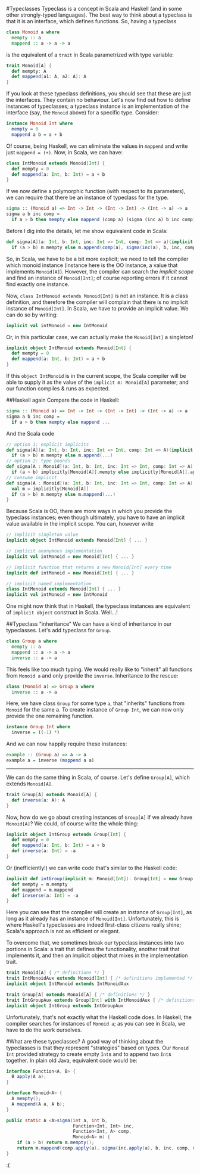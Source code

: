 #Typeclasses
Typeclass is a concept in Scala and Haskell (and in some other strongly-typed languages). The best way
to think about a typeclass is that it is an interface, which defines functions. So, having a typeclass

```haskell
class Monoid a where
  mempty :: a
  mappend :: a -> a -> a
```

is the equivalent of a ``trait`` in Scala parametrized with type variable:

```scala
trait Monoid[A] {
  def mempty: A
  def mappend(a1: A, a2: A): A
}
```

If you look at these typeclass definitions, you should see that these are just the interfaces. They 
contain no behaviour. Let's now find out how to define instances of typeclasses; a typeclass instance is
an implementation of the interface (say, the ``Monoid`` above) for a specific type. Consider:

```haskell
instance Monoid Int where
  mempty = 0
  mappend a b = a + b
```

Of course, being Haskell, we can eliminate the values in ``mappend`` and write just ``mappend = (+)``. Now, in Scala, we can have:

```scala
class IntMonoid extends Monoid[Int] {
  def mempty = 0
  def mappend(a: Int, b: Int) = a + b
}
```

If we now define a polymorphic function (with respect to its parameters), we can require that there be an
instance of typeclass for the type.

```haskell
sigma :: (Monoid a) => Int -> Int -> (Int -> Int) -> (Int -> a) -> a
sigma a b inc comp =
  if a > b then mempty else mappend (comp a) (sigma (inc a) b inc comp)
```

Before I dig into the details, let me show equivalent code in Scala:

```scala
def sigma[A](a: Int, b: Int, inc: Int => Int, comp: Int => a)(implicit m: Monoid[A]): A =
  if (a > b) m.mempty else m.append(comp(a), sigma(inc(a), b, inc, comp))
```

So, in Scala, we have to be a bit more explicit; we need to tell the compiler which monoid instance 
(instance here is the OO instance, a value that implements ``Monoid[A]``). However, the compiler can
search the _implicit scope_ and find an instance of ``Monoid[Int]``; of course reporting errors if it 
cannot find exactly one instance.

Now, ``class IntMonoid extends Monoid[Int]`` is not an instance. It is a class definition, and therefore 
the compiler will complain that there is no implicit instance of ``Monoid[Int]``. In Scala, we have to 
provide an implicit value. We can do so by writing:

```scala
implicit val intMonoid = new IntMonoid
```

Or, in this particular case, we can actually make the ``Monoid[Int]`` a singleton! 

```scala
implicit object IntMonoid extends Monoid[Int] {
  def mempty = 0
  def mappend(a: Int, b: Int) = a + b
}
```

If this ``object IntMonoid`` is in the current scope, the Scala compiler will be able to supply it as 
the value of the ``implicit m: Monoid[A]`` parameter; and our function compiles & runs as expected.

##Haskell again
Compare the code in Haskell:

```haskell
sigma :: (Monoid a) => Int -> Int -> (Int -> Int) -> (Int -> a) -> a
sigma a b inc comp = 
  if a > b then mempty else mappend ...
```

And the Scala code

```scala
// option 1: explicit implicits
def sigma[A](a: Int, b: Int, inc: Int => Int, comp: Int => A)(implicit m: Monoid[A]): A =
  if (a > b) m.mempty else m.append(...)
// option 2: type bounds
def sigma[A : Monoid](a: Int, b: Int, inc: Int => Int, comp: Int => A): A =
  if (a > b) implicitly[Monoid[A]].mempty else implicitly[Monoid[A]].append(...)
// consume implicit
def sigma[A : Monoid](a: Int, b: Int, inc: Int => Int, comp: Int => A): A = {
  val m = implicitly[Monoid[A]]
  if (a > b) m.mempty else m.mappend(...)
}
```

Because Scala is OO, there are more ways in which you provide the typeclass instances; even though
ultimately, you have to have an implicit value available in the implicit scope. You can, however
write

```scala
// implicit singleton value
implicit object IntMonoid extends Monoid[Int] { ... }

// implicit anonymous implementation
implicit val intMonoid = new Monoid[Int] { ... }

// implicit function that returns a new Monoid[Int] every time
implicit def intMonoid = new Monoid[Int] { ... }

// implicit named implementation
class IntMonoid extends Monoid[Int] { ... }
implicit val intMonoid = new IntMonoid
```

One might now think that in Haskell, the typeclass instances are equivalent of ``implicit object`` construct in Scala. Well...!

##Typeclass "inheritance"
We can have a kind of inheritance in our typeclasses. Let's add typeclass for ``Group``.

```haskell
class Group a where
  mempty :: a
  mappend :: a -> a -> a
  inverse :: a -> a
```

This feels like too much typing. We would really like to "inherit" all functions from ``Monoid a`` and
only provide the ``inverse``. Inheritance to the rescue:

```haskell
class (Monoid a) => Group a where
  inverse :: a -> a
```

Here, we have class ``Group`` for some type ``a``, that "inherits" functions from ``Monoid`` for the 
same a. To create instance of ``Group Int``, we can now only provide the one remaining function.

```haskell
instance Group Int where
  inverse = ((-1) *)
```

And we can now happily require these instances:

```haskell
example :: (Group a) => a -> a
example a = inverse (mappend a a)

```

---

We can do the same thing in Scala, of course. Let's define ``Group[A]``, which extends ``Monoid[A]``.

```scala
trait Group[A] extends Monoid[A] {
  def inverse(a: A): A
}
```

Now, how do we go about creating instances of ``Group[A]`` if we already have ``Monoid[A]``? We could, 
of course write the whole thing:

```scala
implicit object IntGroup extends Group[Int] {
  def mempty = 0
  def mappend(a: Int, b: Int) = a + b
  def inverse(a: Int) = -a
}
```

Or (inefficiently!) we can write code that's similar to the Haskell code:

```scala
implicit def intGroup(implicit m: Monoid[Int]): Group[Int] = new Group[Int] {
  def mempty = m.mempty
  def mappend = m.mappend
  def invserse(a: Int) = -a
}
```

Here you can see that the compiler will create an instance of ``Group[Int]``, as long as it already
has an instance of ``Monoid[Int]``. Unfortunately, this is where Haskell's typeclasses are indeed
first-class citizens really shine; Scala's approach is not as efficient or elegant.

To overcome that, we sometimes break our typeclass instances into two portions in Scala:
a trait that defines the functionality, another trait that implements it, and then an implicit 
object that mixes in the implementation trait.

```scala
trait Monoid[A] { /* definitions */ }
trait IntMonoidAux extends Monoid[Int] { /* definitions implemented */ }
implicit object IntMonoid extends IntMonoidAux

trait Group[A] extends Monoid[A] { /* definitions */ }
trait IntGroupAux extends Group[Int] with IntMonoidAux { /* definitions implemented */ }
implicit object IntGroup extends IntGroupAux
```

Unfortunately, that's not exactly what the Haskell code does. In Haskell, the compiler searches for 
instances of ``Monoid a``; as you can see in Scala, we have to do the work ourselves.

#What are these typeclasses?
A good way of thinking about the typeclasses is that they represent "strategies" based on types.
Our ``Monoid Int`` provided strategy to create empty ``Int``s and to append two ``Int``s together.
In plain old Java, equivalent code would be:

```java
interface Function<A, B> {
  B apply(A a);
}

interface Monoid<A> {
  A mempty();
  A mappend(A a, A b);
}

public static A <A>sigma(int a, int b, 
                         Function<Int, Int> inc,
                         Function<Int, A> comp,
                         Monoid<A> m) {
    if (a > b) return m.mempty();
    return m.mappend(comp.apply(a), sigma(inc.apply(a), b, inc, comp, m);
}
```

:(
